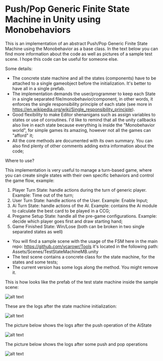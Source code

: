 # Push/Pop Generic Finite State Machine in Unity using Monobehaviors

This is an implementation of an abstract Push/Pop Generic Finite State Machine using the Monobehavior as a base class. In the text below you can find more information about the code as well as pictures of a sample test scene. I hope this code can be useful for someone else.

Some details:
- The concrete state machine and all the states (components) have to be attached to a single gameobject before the initialization. It's better to have all in a single prefab.
- The implementation demands the user/programmer to keep each State in a single separated file/monobehavior/component, in other words, it enforces the single responsibility principle of each state (see more in https://en.wikipedia.org/wiki/Single_responsibility_principle).
- Good flexibility to make Editor shenanigans such as assign variables to states or use of coroutines. I'd like to remind that all the unity callbacks also live in each state because everything is inside the "Monobehavior world", for simple games its amazing, however not all the games can "afford" it; 
- All the core methods are documented with its own summary. You can also find plenty of other comments adding extra information about the code;

Where to use? 

This implementation is very useful to manage a turn-based game, where you can create single states with their own specific behaviors and control the game flow, example:

1. Player Turn State: handle actions during the turn of generic player. Example: Time out of the turn;
2. User Turn State: handle actions of the User. Example: Enable Input;
2. Ai Turn State: handle actions of the AI. Example: contains the Ai module to calculate the best card to be played in a CCG;
3. Pregame Setup State: handle all the pre-game configurations. Example: decide which player goes first and draw starting hand;
4. Game Finished State: Win/Lose (both can be broken in two single separated states as well)

- You will find a sample scene with the usage of the FSM here in the main repo: https://github.com/ycarowr/Tools it's located in the following path: Assets/Scenes/TestStateMachineMB.unity
- The test scene contains a concrete class for the state machine, for the states and some tests;
- The current version has some logs along the method. You might remove it.

This is how looks like the prefab of the test state machine inside the sample scene:

![alt text](https://github.com/ycarowr/Tools/blob/master/Assets/Scripts/Patterns/StateMachineMB/prefab%20struct.GIF)

These are the logs after the state machine initialization:

![alt text](https://github.com/ycarowr/Tools/blob/master/Assets/Scripts/Patterns/StateMachineMB/fsmstart.GIF)

The picture below shows the logs after the push operation of the AiState

![alt text](https://github.com/ycarowr/Tools/blob/master/Assets/Scripts/Patterns/StateMachineMB/aistate.GIF)

The picture below shows the logs after some push and pop operations 

![alt text](https://github.com/ycarowr/Tools/blob/master/Assets/Scripts/Patterns/StateMachineMB/operations.GIF)

